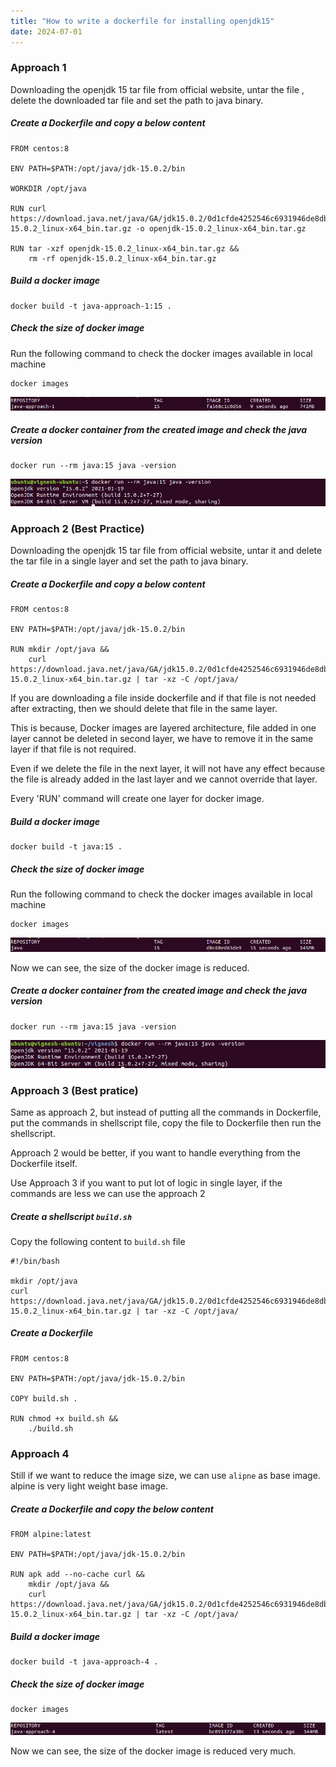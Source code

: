 ```yaml
---
title: "How to write a dockerfile for installing openjdk15"
date: 2024-07-01
---
```


### Approach 1

Downloading the openjdk 15 tar file from official website, untar the file , delete the downloaded tar file and set the path to java binary.

##### Create a Dockerfile and copy a below content

```
FROM centos:8

ENV PATH=$PATH:/opt/java/jdk-15.0.2/bin

WORKDIR /opt/java

RUN curl https://download.java.net/java/GA/jdk15.0.2/0d1cfde4252546c6931946de8db48ee2/7/GPL/openjdk-15.0.2_linux-x64_bin.tar.gz -o openjdk-15.0.2_linux-x64_bin.tar.gz

RUN tar -xzf openjdk-15.0.2_linux-x64_bin.tar.gz && 
    rm -rf openjdk-15.0.2_linux-x64_bin.tar.gz
```

##### Build a docker image

```
docker build -t java-approach-1:15 .
```

##### Check the size of docker image

Run the following command to check the docker images available in local machine

```
docker images
```

![Docker Images](../../images/openjdk-15-approach-1-docker-images.png)

##### Create a docker container from the created image and check the java version

```
docker run --rm java:15 java -version
```

![checking java version](../../images/openjdk-15-checking-java-version.png)

### Approach 2 (Best Practice)

Downloading the openjdk 15 tar file from official website, untar it and delete the tar file in a single layer and set the path to java binary.

##### Create a Dockerfile and copy a below content

```
FROM centos:8

ENV PATH=$PATH:/opt/java/jdk-15.0.2/bin

RUN mkdir /opt/java && 
    curl https://download.java.net/java/GA/jdk15.0.2/0d1cfde4252546c6931946de8db48ee2/7/GPL/openjdk-15.0.2_linux-x64_bin.tar.gz | tar -xz -C /opt/java/
```

If you are downloading a file inside dockerfile and if that file is not needed after extracting, then we should delete that file in the same layer.

This is because, Docker images are layered architecture, file added in one layer cannot be deleted in second layer, we have to remove it in the same layer if that file is not required.

Even if we delete the file in the next layer, it will not have any effect because the file is already added in the last layer and we cannot override that layer.

Every 'RUN' command will create one layer for docker image.

##### Build a docker image

```
docker build -t java:15 .
```

##### Check the size of docker image

Run the following command to check the docker images available in local machine

```
docker images
```

![Docker](../../images/openjdk-15-reduced-docker-images.png)

Now we can see, the size of the docker image is reduced.

##### Create a docker container from the created image and check the java version

```
docker run --rm java:15 java -version
```

![checking java version](../../images/openjdk-15-reduced-checking-java-version.png)

### Approach 3 (Best pratice)

Same as approach 2, but instead of putting all the commands in Dockerfile, put the commands in shellscript file, copy the file to Dockerfile then run the shellscript.

Approach 2 would be better, if you want to handle everything from the Dockerfile itself.

Use Approach 3 if you want to put lot of logic in single layer, if the commands are less we can use the approach 2

##### Create a shellscript `build.sh`

Copy the following content to `build.sh` file

```
#!/bin/bash

mkdir /opt/java
curl https://download.java.net/java/GA/jdk15.0.2/0d1cfde4252546c6931946de8db48ee2/7/GPL/openjdk-15.0.2_linux-x64_bin.tar.gz | tar -xz -C /opt/java/
```

##### Create a Dockerfile

```
FROM centos:8

ENV PATH=$PATH:/opt/java/jdk-15.0.2/bin

COPY build.sh .

RUN chmod +x build.sh && 
    ./build.sh
```

### Approach 4

Still if we want to reduce the image size, we can use `alipne` as base image. alpine is very light weight base image.

##### Create a Dockerfile and copy the below content

```
FROM alpine:latest

ENV PATH=$PATH:/opt/java/jdk-15.0.2/bin

RUN apk add --no-cache curl && 
    mkdir /opt/java && 
    curl https://download.java.net/java/GA/jdk15.0.2/0d1cfde4252546c6931946de8db48ee2/7/GPL/openjdk-15.0.2_linux-x64_bin.tar.gz | tar -xz -C /opt/java/
```

##### Build a docker image

```
docker build -t java-approach-4 .
```

##### Check the size of docker image

```
docker images
```

![Docker](../../images/openjdk-15-approach-4-docker-images.png)

Now we can see, the size of the docker image is reduced very much.
